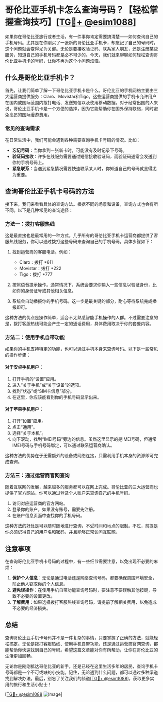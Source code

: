 # 哥伦比亚手机卡怎么查询号码？【轻松掌握查询技巧】[[TG💪+ @esim1088](https://t.me/s/esim1088)]

如果你在哥伦比亚旅行或者生活，有一件事你肯定需要搞清楚——如何查询自己的手机号码。尤其是在你刚买了一张新的哥伦比亚手机卡，却忘记了自己的号码时，这个问题就会变得尤为关键。无论是要接收验证码、联系家人朋友，还是注册某些服务，知道自己的手机号码都是必不可少的。今天，我们就来聊聊如何轻松查询哥伦比亚手机卡的号码，让你不再为这个小问题烦恼。

## 什么是哥伦比亚手机卡？

首先，让我们简单了解一下哥伦比亚手机卡是什么。哥伦比亚的手机网络主要由三大运营商提供服务：Claro、Movistar和Tigo。这些运营商提供的手机卡允许用户在国内或国际范围内拨打电话、发送短信以及使用移动数据。对于经常出国的人来说，哥伦比亚手机卡是一个方便的选择，因为它能帮助你在国外保持联络，同时避免高昂的国际漫游费用。

### 常见的查询需求

在日常生活中，我们可能会遇到各种需要查询手机卡号码的情况。比如：

- **忘记号码**：当你拿到一张新卡时，可能没有及时记录下号码。
- **验证码接收**：许多在线服务需要通过短信接收验证码，而验证码通常会发送到你的手机号码上。
- **紧急联系**：当遇到紧急情况需要快速联系某人时，你知道自己的号码就显得尤为重要。

## 查询哥伦比亚手机卡号码的方法

接下来，我们来看看具体的查询方法。根据不同的场景和设备，查询方式也会有所不同。以下是几种常见的查询途径：

### 方法一：拨打客服热线

这是最直接也是最常用的一种方式。几乎所有的哥伦比亚手机卡运营商都提供了客服热线服务，你可以通过拨打这些号码来查询自己的手机号码。具体步骤如下：

1. 找到运营商的客服电话。例如：
   - Claro：拨打 *611
   - Movistar：拨打 *222
   - Tigo：拨打 *777

2. 按照语音提示操作。通常情况下，系统会要求你输入一些信息以验证身份，比如你的身份证号或其他相关信息。

3. 系统会自动播报你的手机号码。这一步是最关键的部分，耐心等待系统完成播报即可。

这种方法的优点是操作简单，适合不太熟悉智能手机操作的人群。不过需要注意的是，拨打客服热线可能会产生一定的通话费用，具体费用取决于你的套餐内容。

### 方法二：使用手机自带功能

如果你的手机支持特定的功能，也可以通过手机本身来查询号码。以下是一些常见的操作步骤：

#### 对于安卓手机用户：

1. 打开手机的“设置”应用。
2. 进入“关于手机”或“关于设备”的选项。
3. 找到“状态”或“SIM卡信息”部分。
4. 在这里，你应该能看到你的手机号码显示出来。

#### 对于苹果手机用户：

1. 打开“设置”应用。
2. 点击“通用”。
3. 选择“关于本机”。
4. 向下滚动，找到“IMEI号码”旁边的信息。虽然这里显示的是IMEI号码，但通常IMEI号码与手机号码绑定，可以通过联系运营商确认。

这种方法的优势在于无需额外的设备或网络连接，只需利用手机本身的资源即可完成查询。

### 方法三：通过运营商官网查询

随着互联网的发展，越来越多的服务都可以在网上完成。哥伦比亚的三大运营商也提供了官方网站，你可以通过登录个人账户来查询自己的手机号码。

1. 访问对应运营商的官方网站。
2. 登录你的账户。如果没有账号，需要先注册。
3. 在账户信息页面中查找你的手机号码。

这种方法的好处是可以随时随地进行查询，不受时间和地点的限制。不过，前提是你必须记得自己的用户名和密码，并且能够正常访问互联网。

## 注意事项

在查询哥伦比亚手机卡号码的过程中，有一些细节需要注意，以免出现不必要的麻烦：

1. **保护个人信息**：无论是通过电话还是网络查询号码，都要确保周围环境安全，防止他人窃取你的个人信息。
2. **避免误操作**：在使用手机自带功能查询号码时，要注意不要误触其他按键，导致不必要的设置更改。
3. **了解费用**：如果选择拨打客服热线查询号码，请提前了解相关费用，以免造成不必要的经济损失。

## 总结

查询哥伦比亚手机卡号码并不是一件复杂的事情，只要掌握了正确的方法，就能轻松搞定。无论是拨打客服热线、使用手机自带功能，还是通过运营商官网查询，都能帮助你快速找到自己的号码。希望这篇文章能对你有所帮助，让你在哥伦比亚的生活更加顺畅。

无论你是刚刚抵达哥伦比亚的新手，还是已经在这里生活多年的居民，查询手机卡号码都是一个不可或缺的小技能。记住，无论遇到什么问题，都可以通过多种渠道找到解决办法。最后，别忘了关注我们的频道[[TG💪+ @esim1088](https://t.me/s/esim1088)]，获取更多实用的旅行和生活小贴士！

[[TG💪+ @esim1088](https://t.me/s/esim1088) ![Image](https://i.postimg.cc/4NQfJmqS/Snipaste-2025-05-13-00-14-12.png)]